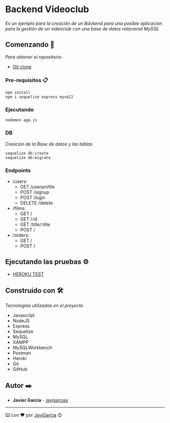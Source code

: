 

# Backend Videoclub

_Es un ejemplo para la creación de un Backend para una posible aplicación para la gestión de un videoclub con una base de datos relacional MySQL_

## Comenzando 🚀

_Para obtener el repositorio:_

 * [Git clone](https://github.com/javigarcias/RetoVideoclub)

### Pre-requisitos 📋

```
npm install
npm i sequelize express mysql2
```
### Ejecutando 

```
nodemon app.js
```

### DB 

_Creación de la Base de datos y las tablas_

```
sequelize db:create
sequelize db:migrate
```
### Endpoints 
- /users:
    - GET /userprofile
    - POST /signup
    - POST /login
    - DELETE /delete
- /films:
    - GET /
    - GET /:id
    - GET /title/:title
    - POST /
- /orders:
    - GET /
    - POST /

## Ejecutando las pruebas ⚙️

* [HEROKU TEST](https://reto-videoclub.herokuapp.com/)

## Construido con 🛠️

_Tecnologías utilizadas en el proyecto_

- Javascript
- NodeJS
- Express
- Sequelize
- MySQL
- XAMPP
- MySQLWorkbench
- Postman
- Heroki
- Git
- GitHub

## Autor ✒️

* **Javier García**  - [javigarcias](https://github.com/javigarcias)
 
---
⌨️ con ❤️ por [JaviGarcia](https://github.com/javigarcias) 😊
